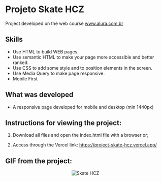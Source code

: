 # Projeto Skate HCZ
Project developed on the web course www.alura.com.br

## Skills

- Use HTML to build WEB pages.
- Use semantic HTML to make your page more accessible and better ranked.
- Use CSS to add some style and to position elements in the screen. 
- Use Media Query to make page responsive.
- Mobile First 


## What was developed

- A responsive page developed for mobile and desktop (min 1440px)

## Instructions for viewing the project:

1. Download all files and open the index.html file with a browser or;

2. Access through the Vercel link: https://project-skate-hcz.vercel.app/

## GIF from the project:
<p align="center">
  <img  src="https://user-images.githubusercontent.com/47367373/185201197-241d93dc-b1cf-462d-b299-1b835f5a2ffa.gif" alt="Skate HCZ"/>
</p>
